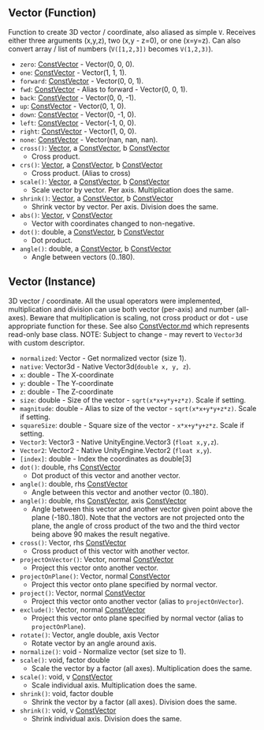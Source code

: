 ## Vector (Function)

Function to create 3D vector / coordinate, also aliased as simple `V`. Receives either three arguments (x,y,z), two (x,y - z=0), or one (x=y=z). Can also convert array / list of numbers (`V([1,2,3])` becomes `V(1,2,3)`).

- `zero`: [ConstVector](ConstVector.md) - Vector(0, 0, 0).
- `one`: [ConstVector](ConstVector.md) - Vector(1, 1, 1).
- `forward`: [ConstVector](ConstVector.md) - Vector(0, 0, 1).
- `fwd`: [ConstVector](ConstVector.md) - Alias to forward - Vector(0, 0, 1).
- `back`: [ConstVector](ConstVector.md) - Vector(0, 0, -1).
- `up`: [ConstVector](ConstVector.md) - Vector(0, 1, 0).
- `down`: [ConstVector](ConstVector.md) - Vector(0, -1, 0).
- `left`: [ConstVector](ConstVector.md) - Vector(-1, 0, 0).
- `right`: [ConstVector](ConstVector.md) - Vector(1, 0, 0).
- `none`: [ConstVector](ConstVector.md) - Vector(nan, nan, nan).
- `cross()`: [Vector](Vector.md), a [ConstVector](ConstVector.md), b [ConstVector](ConstVector.md)
  - Cross product.
- `crs()`: [Vector](Vector.md), a [ConstVector](ConstVector.md), b [ConstVector](ConstVector.md)
  - Cross product. (Alias to cross)
- `scale()`: [Vector](Vector.md), a [ConstVector](ConstVector.md), b [ConstVector](ConstVector.md)
  - Scale vector by vector. Per axis. Multiplication does the same.
- `shrink()`: [Vector](Vector.md), a [ConstVector](ConstVector.md), b [ConstVector](ConstVector.md)
  - Shrink vector by vector. Per axis. Division does the same.
- `abs()`: [Vector](Vector.md), v [ConstVector](ConstVector.md)
  - Vector with coordinates changed to non-negative.
- `dot()`: double, a [ConstVector](ConstVector.md), b [ConstVector](ConstVector.md)
  - Dot product.
- `angle()`: double, a [ConstVector](ConstVector.md), b [ConstVector](ConstVector.md)
  - Angle between vectors (0..180).

## Vector (Instance)

3D vector / coordinate. All the usual operators were implemented,
multiplication and division can use both vector (per-axis) and number (all-axes).
Beware that multiplication is scaling, not cross product or dot - use appropriate function for these.
See also [ConstVector.md](ConstVector) which represents read-only base class.
NOTE: Subject to change - may revert to `Vector3d` with custom descriptor.

- `normalized`: Vector - Get normalized vector (size 1).
- `native`: Vector3d - Native Vector3d(`double x, y, z`).
- `x`: double - The X-coordinate
- `y`: double - The Y-coordinate
- `z`: double - The Z-coordinate
- `size`: double - Size of the vector - `sqrt(x*x+y*y+z*z)`. Scale if setting.
- `magnitude`: double - Alias to size of the vector - `sqrt(x*x+y*y+z*z)`. Scale if setting.
- `squareSize`: double - Square size of the vector - `x*x+y*y+z*z`. Scale if setting.
- `Vector3`: Vector3 - Native UnityEngine.Vector3 (`float x,y,z`).
- `Vector2`: Vector2 - Native UnityEngine.Vector2 (`float x,y`).
- `[index]`: double - Index the coordinates as double[3]
- `dot()`: double, rhs [ConstVector](ConstVector.md)
  - Dot product of this vector and another vector.
- `angle()`: double, rhs [ConstVector](ConstVector.md)
  - Angle between this vector and another vector (0..180).
- `angle()`: double, rhs [ConstVector](ConstVector.md), axis [ConstVector](ConstVector.md)
  - Angle between this vector and another vector given point above the plane (-180..180). Note that the vectors are not projected onto the plane, the angle of cross product of the two and the third vector being above 90 makes the result negative.
- `cross()`: Vector, rhs [ConstVector](ConstVector.md)
  - Cross product of this vector with another vector.
- `projectOnVector()`: Vector, normal [ConstVector](ConstVector.md)
  - Project this vector onto another vector.
- `projectOnPlane()`: Vector, normal [ConstVector](ConstVector.md)
  - Project this vector onto plane specified by normal vector.
- `project()`: Vector, normal [ConstVector](ConstVector.md)
  - Project this vector onto another vector (alias to `projectOnVector`).
- `exclude()`: Vector, normal [ConstVector](ConstVector.md)
  - Project this vector onto plane specified by normal vector (alias to `projectOnPlane`).
- `rotate()`: Vector, angle double, axis Vector
  - Rotate vector by an angle around axis.
- `normalize()`: void - Normalize vector (set size to 1).
- `scale()`: void, factor double
  - Scale the vector by a factor (all axes). Multiplication does the same.
- `scale()`: void, v [ConstVector](ConstVector.md)
  - Scale individual axis. Multiplication does the same.
- `shrink()`: void, factor double
  - Shrink the vector by a factor (all axes). Division does the same.
- `shrink()`: void, v [ConstVector](ConstVector.md)
  - Shrink individual axis. Division does the same.
